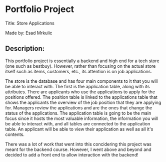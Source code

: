 # Portfolio Project
Title: Store Applications

Made by: Esad Mrkulic

## Description:
This portfolio project is essentially a backend and high end for a tech store (one such as bestbuy). However, rather than focusing on the actual store itself such as items, customers, etc., its attention is on job applications. 

The store is the database and has four main components to it that you will be able to interact with. The first is the application table, along with its attributes. There are applicants who use the applications to apply for the positions offered. The position table is linked to the applications table that shows the applicants the overview of the job position that they are applying for. Managers review the applications and are the ones that change the status of the applications. The application table is going to be the main focus since it hosts the most valuable information, the information you will be able to interact with, and all tables are connected to the application table. An applicant will be able to view their application as well as all it's contents.

There was a lot of work that went into this concidering this project was meant for the backend course. However, I went above and beyond and decided to add a front end to allow interaction with the backend!
